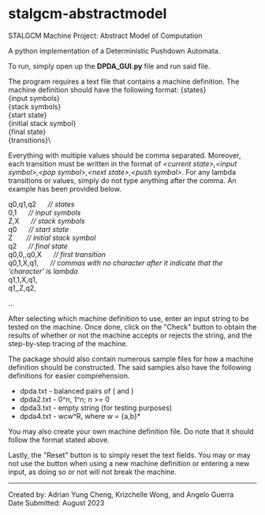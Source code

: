 # stalgcm-abstractmodel
STALGCM Machine Project: Abstract Model of Computation

A python implementation of a Deterministic Pushdown Automata.

To run, simply open up the **DPDA_GUI.py** file and run said file. 

The program requires a text file that contains a machine definition. The machine definition should have the following format:
{states}\
{input symbols}\
{stack symbols}\
{start state}\
{initial stack symbol}\
{final state}\
{transitions}\

Everything with multiple values should be comma separated. Moreover, each transition must be written in the format of *\<current state\>,\<input symbol\>,\<pop symbol\>,\<next state\>,\<push symbol\>*. For any lambda transitions or values, simply do not type anything after the comma. An example has been provided below.

q0,q1,q2&nbsp;&nbsp;&nbsp;&nbsp;&nbsp;&nbsp;*// states*\
0,1&nbsp;&nbsp;&nbsp;&nbsp;&nbsp;&nbsp;*// input symbols*\
Z,X&nbsp;&nbsp;&nbsp;&nbsp;&nbsp;&nbsp;*// stack symbols*\
q0&nbsp;&nbsp;&nbsp;&nbsp;&nbsp;&nbsp;*// start state*\
Z&nbsp;&nbsp;&nbsp;&nbsp;&nbsp;&nbsp;&nbsp;*// initial stack symbol*\
q2&nbsp;&nbsp;&nbsp;&nbsp;&nbsp;&nbsp;*// final state*\
q0,0,,q0,X&nbsp;&nbsp;&nbsp;&nbsp;&nbsp;&nbsp;*// first transition*\
q0,1,X,q1,&nbsp;&nbsp;&nbsp;&nbsp;&nbsp;&nbsp;*// commas with no character after it indicate that the 'character' is lambda*\
q1,1,X,q1,\
q1,,Z,q2,

...

After selecting which machine definition to use, enter an input string to be tested on the machine. Once done, click on the "Check" button to obtain the results of whether or not the machine accepts or rejects the string, and the step-by-step tracing of the machine.

The package should also contain numerous sample files for how a machine definition should be constructed. The said samples also have the following definitions for easier comprehension.
- dpda.txt - balanced pairs of ( and )
- dpda2.txt - 0^n, 1^n; n >= 0
- dpda3.txt - empty string (for testing purposes)
- dpda4.txt - wcw^R, where w = {a,b}*

You may also create your own machine definition file. Do note that it should follow the format stated above.

Lastly, the "Reset" button is to simply reset the text fields. You may or may not use the button when using a new machine definition or entering a new input, as doing so or not will not break the machine.

---
Created by: Adrian Yung Cheng, Krizchelle Wong, and Angelo Guerra<br>
Date Submitted: August 2023
